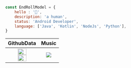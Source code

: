 ```javascript
const EndRollModel = {
    hello : '👋',
    description: 'a human',
    status: 'Android Developer',
    language: ['Java', 'Kotlin', 'NodeJs', 'Python'],
}
```

| GithubData  | Music |
| :-------------: | :-------------: |
| <img width="55%" src="https://github-readme-stats.vercel.app/api?username=EndRollModel&show_icons=true&theme=dracula"> <img width="55%" src="https://github-readme-stats.vercel.app/api/top-langs/?username=EndRollModel&layout=compact&theme=dracula">| <img  src="https://music-card-delta.vercel.app?id=313u5rd4zov6fvufwzpngtgb3hvm">  |

